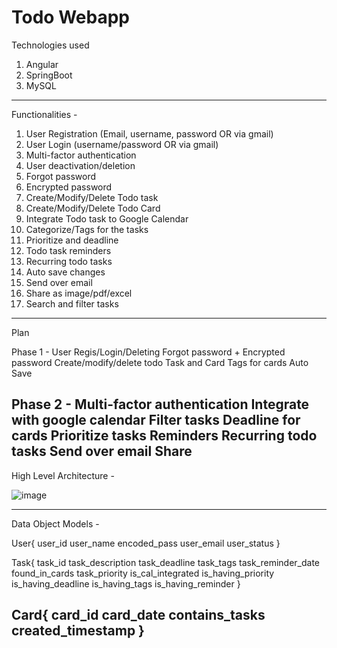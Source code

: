 # Todo Webapp

Technologies used 
1. Angular
2. SpringBoot
3. MySQL
------------------------------------------------------------------------------------------------------------------------------------------------
Functionalities -

1. User Registration (Email, username, password OR via gmail)
2. User Login (username/password OR via gmail)
3. Multi-factor authentication
4. User deactivation/deletion
5. Forgot password
6. Encrypted password
7. Create/Modify/Delete Todo task
8. Create/Modify/Delete Todo Card
10. Integrate Todo task to Google Calendar
11. Categorize/Tags for the tasks
12. Prioritize and deadline
13. Todo task reminders
14. Recurring todo tasks
15. Auto save changes
16. Send over email
17. Share as image/pdf/excel
18. Search and filter tasks

------------------------------------------------------------------------------------------------------------------------------------------------
Plan

Phase 1 - 
User Regis/Login/Deleting
Forgot password + Encrypted password
Create/modify/delete todo Task and Card
Tags for cards
Auto Save

Phase 2 -
Multi-factor authentication
Integrate with google calendar
Filter tasks
Deadline for cards
Prioritize tasks
Reminders
Recurring todo tasks
Send over email
Share
------------------------------------------------------------------------------------------------------------------------------------------------
High Level Architecture -

![image](https://github.com/parul-sinha/Todo/assets/30214106/c5faa868-cc1c-4be1-855d-593940e9bc38)


------------------------------------------------------------------------------------------------------------------------------------------------
Data Object Models -

User{
user_id
user_name
encoded_pass
user_email
user_status
}

Task{
task_id
task_description
task_deadline
task_tags
task_reminder_date
found_in_cards
task_priority
is_cal_integrated
is_having_priority
is_having_deadline
is_having_tags
is_having_reminder
}

Card{
card_id
card_date
contains_tasks
created_timestamp
}
------------------------------------------------------------------------------------------------------------------------------------------------
